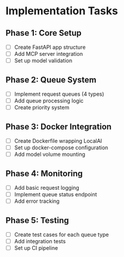 # Implementation Tasks

## Phase 1: Core Setup
- [ ] Create FastAPI app structure
- [ ] Add MCP server integration  
- [ ] Set up model validation

## Phase 2: Queue System  
- [ ] Implement request queues (4 types)
- [ ] Add queue processing logic
- [ ] Create priority system

## Phase 3: Docker Integration
- [ ] Create Dockerfile wrapping LocalAI
- [ ] Set up docker-compose configuration  
- [ ] Add model volume mounting

## Phase 4: Monitoring
- [ ] Add basic request logging
- [ ] Implement queue status endpoint
- [ ] Add error tracking

## Phase 5: Testing
- [ ] Create test cases for each queue type  
- [ ] Add integration tests
- [ ] Set up CI pipeline